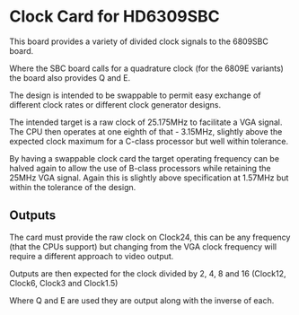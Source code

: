 # Clock Card for HD6309SBC #

This board provides a variety of divided clock signals
to the 6809SBC board.

Where the SBC board calls for a quadrature clock (for
the 6809E variants) the board also provides Q and E.

The design is intended to be swappable to permit
easy exchange of different clock rates or different
clock generator designs.

The intended target is a raw clock of 25.175MHz to
facilitate a VGA signal. The CPU then operates at
one eighth of that - 3.15MHz, slightly above the
expected clock maximum for a C-class processor but
well within tolerance.

By having a swappable clock card the target 
operating frequency can be halved again to allow
the use of B-class processors while retaining
the 25MHz VGA signal. Again this is slightly
above specification at 1.57MHz but within the
tolerance of the design.

## Outputs ##

The card must provide the raw clock on Clock24, this
can be any frequency (that the CPUs support) but 
changing from the VGA clock frequency will require a
different approach to video output.

Outputs are then expected for the clock divided by
2, 4, 8 and 16 (Clock12, Clock6, Clock3 and Clock1.5)

Where Q and E are used they are output along with the
inverse of each.